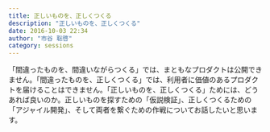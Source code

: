 ```yaml
---
title: 正しいものを、正しくつくる
description: "正しいものを、正しくつくる"
date: 2016-10-03 22:34
author: "市谷 聡啓"
category: sessions
---
```

「間違ったものを、間違いながらつくる」では、まともなプロダクトは公開できません。「間違ったものを、正しくつくる」では、利用者に価値のあるプロダクトを届けることはできません。「正しいものを、正しくつくる」ためには、どうあれば良いのか。正しいものを探すための「仮説検証」、正しくつくるための「アジャイル開発」、そして両者を繋ぐための作戦についてお話したいと思います。
